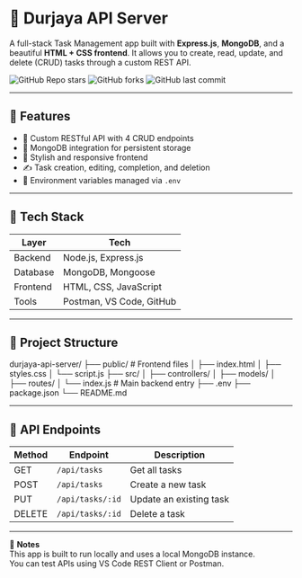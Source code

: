 # 🚀 Durjaya API Server

A full-stack Task Management app built with **Express.js**, **MongoDB**, and a beautiful **HTML + CSS frontend**. It allows you to create, read, update, and delete (CRUD) tasks through a custom REST API.

![GitHub Repo stars](https://img.shields.io/github/stars/Dur-jaya/durjaya-api-server?style=social)
![GitHub forks](https://img.shields.io/github/forks/Dur-jaya/durjaya-api-server?style=social)
![GitHub last commit](https://img.shields.io/github/last-commit/Dur-jaya/durjaya-api-server)

---

## 🌟 Features

- 🧠 Custom RESTful API with 4 CRUD endpoints
- 💾 MongoDB integration for persistent storage
- 🎨 Stylish and responsive frontend
- ✍️ Task creation, editing, completion, and deletion
- 🔐 Environment variables managed via `.env`

---

## 🧪 Tech Stack

| Layer     | Tech                      |
|-----------|---------------------------|
| Backend   | Node.js, Express.js       |
| Database  | MongoDB, Mongoose         |
| Frontend  | HTML, CSS, JavaScript     |
| Tools     | Postman, VS Code, GitHub  |

---

## 📁 Project Structure

durjaya-api-server/
├── public/ # Frontend files
│ ├── index.html
│ ├── styles.css
│ └── script.js
├── src/
│ ├── controllers/
│ ├── models/
│ ├── routes/
│ └── index.js # Main backend entry
├── .env
├── package.json
└── README.md

---

## 🔁 API Endpoints

| Method | Endpoint         | Description             |
|--------|------------------|-------------------------|
| GET    | `/api/tasks`     | Get all tasks           |
| POST   | `/api/tasks`     | Create a new task       |
| PUT    | `/api/tasks/:id` | Update an existing task |
| DELETE | `/api/tasks/:id` | Delete a task           |

---

📌 **Notes**  
This app is built to run locally and uses a local MongoDB instance.  
You can test APIs using VS Code REST Client or Postman.
